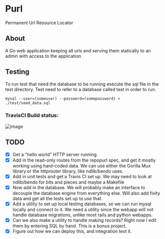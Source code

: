 # Purl
Permanent Url Resource Locator

## About
A Go web application keeping
all urls and serving them
statically to an admin with
access to the application

## Testing
To run test that need the database to be running execute the
sql file in the test directory. Test need to refer to a
database called test in order to run.

`mysql --user=(someuser) --password=(somepassword) < ./test/seed_data.sql `


### TravisCI Build status:
![image](https://travis-ci.org/ndlib/repopurl.svg?branch=master)

## TODO
- [x] Get a "hello world" HTTP server running.
- [x] Add in the read-only routes from the repopurl spec, and get it mostly working using hard-coded data. We can use either the Gorilla Mux library or the httprouter library, like ndlib/bendo uses.
- [x] Add in unit tests and get a Travis CI set up. We may need to look at ndlib/bendo for bits and pieces and maybe a Makefile
- [x] Now add in the database. We will probably make an interface to decouple the database engine from everything else. Will also add fixity data and get all the tests set up to use that.
- [x] Add a utility to set up local testing databases, so we can run mysql locally and connect to it. We need a utility since the webapp will not handle database migrations, unlike most rails and python webapps.
- [x] Can we also make a utility to handle making records? Right now I edit them by entering SQL by hand. This is a bonus project.
- [x] Figure out how we can deploy this, and integration test it.
